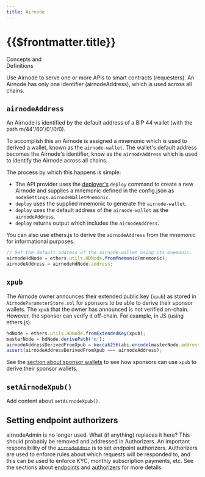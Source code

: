 ```yaml
---
title: Airnode
---
```


# {{$frontmatter.title}}

<TitleSpan left=126>Concepts and<br/>Definitions</TitleSpan>

<TocHeader />
<TOC class="table-of-contents" :include-level="[2,3]" />

Use Airnode to serve one or more APIs to smart contracts (requesters). An Airnode has only one identifier (airnodeAddress), which is used across all chains.

## `airnodeAddress`

An Airnode is identified by the default address of a BIP 44 wallet (with the path m/44'/60'/0'/0/0). 

To accomplish this an Airnode is assigned a mnemonic which is used to derived a wallet, known as the `airnode-wallet`. The wallet's default address becomes the Airnode's identifier, know as the `airnodeAddress` which is used to identify the Airnode across all chains.

The process by which this happens is simple:

- The API provider uses the [deployer's](../../deployer-commands.md#deploy) `deploy` command to create a new Airnode and supplies a mnemonic defined in the config.json as `nodeSettings.airnodeWalletMnemonic`.
- `deploy` uses the supplied mnemonic to generate the `airnode-wallet`.
- `deploy` uses the default address of the `airnode-wallet` as the `airnodeAddress`.
- `deploy` returns output which includes the `airnodeAddress`.

You can also use ethers.js to derive the `airnodeAddress` from the mnemonic for informational purposes.

```js
// Get the default address of the airnode-wallet using its mnemonic.
airnodeHdNode = ethers.utils.HDNode.fromMnemonic(mnemonic);
airnodeAddress = airnodeHdNode.address; 
```

## `xpub`

The Airnode owner announces their extended public key (`xpub`) as stored in `AirnodeParameterStore.sol` for sponsors to be able to derive their sponsor wallets. The `xpub` that the owner has announced is not verified on-chain. However, the sponsor can verify it off-chain. For example, in JS (using ethers.js):

```js
hdNode = ethers.utils.HDNode.fromExtendedKey(xpub);
masterNode = hdNode.derivePath('m');
airnodeAddressDerivedFromXpub = keccak256(abi.encode(masterNode.address));
assert(airnodeAddressDerivedFromXpub === airnodeAddress);
```

See the [section about sponsor wallets](sponsor-wallet.md) to see how sponsors can use `xpub` to derive their sponsor wallets.

## `setAirnodeXpub()`
<Fix>Add content about `setAirnodeXpub()`.</Fix> 

## Setting endpoint authorizers
<Fix>airnodeAdmin is no longer used. What (if anything) replaces it here?</Fix>
<Fix>This should probably be removed and addressed in Authorizers.</Fix>
An important responsibility of the ~~`airnodeAdmin`~~ is to set endpoint authorizers. Authorizers are used to enforce rules about which requests will be responded to, and this can be used to enforce KYC, monthly subscription payments, etc. See the sections about [endpoints](endpoint.md) and [authorizers](authorizer.md) for more details.

